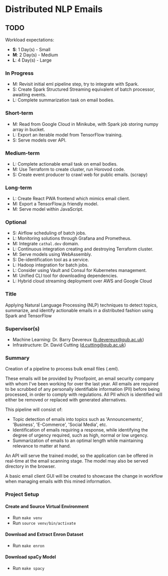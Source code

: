 # Distributed NLP Emails

## TODO
Workload expectations:
- **S**: 1 Day(s) - Small
- **M**: 2 Day(s) - Medium
- **L**: 4 Day(s) - Large

### In Progress
* M: Revisit initial eml pipeline step, try to integrate with Spark.
* S: Create Spark Structured Streaming equivalent of batch processor, awaiting events.
* L: Complete summarization task on email bodies.

### Short-term
* M: Read from Google Cloud in Minikube, with Spark job storing numpy array in bucket.
* L: Export an iterable model from TensorFlow training.
* S: Serve models over API.

### Medium-term
* L: Complete actionable email task on email bodies.
* M: Use Terraform to create cluster, run Horovod code.
* S: Create event producer to crawl web for public emails. (scrapy)

### Long-term
* L: Create React PWA frontend which mimics email client.
* M: Export a TensorFlow.js friendly model.
* M: Serve model within JavaScript.

### Optional
* S: Airflow scheduling of batch jobs.
* L: Monitoring solutions through Grafana and Prometheus.
* M: Integrate `cathal.dev` domain.
* L: Continuous integration creating and destroying Terraform cluster.
* M: Serve models using WebAssembly.
* S: De-identification tool as a service.
* L: Hadoop integration for batch jobs.
* L: Consider using Vault and Consul for Kubernetes management.
* M: Unified CLI tool for downloading dependencies.
* L: Hybrid cloud streaming deployment over AWS and Google Cloud

### Title
Applying Natural Language Processing (NLP) techniques to detect topics, summarize, and identify actionable emails in a
distributed fashion using Spark and TensorFlow

### Supervisor(s)
* Machine Learning: Dr. Barry Devereux (b.devereux@qub.ac.uk)
* Infrastructure: Dr. David Cutting (d.cutting@qub.ac.uk)

### Summary
Creation of a pipeline to process bulk email files (.eml).

These emails will be provided by Proofpoint, an email security company with whom I've been working for over the last
year.
All emails are required to be scrubbed of any personally identifiable information (PII) before being processed, in
order to comply with regulations. All PII which is identified will either be removed or replaced with generated
alternatives.

This pipeline will consist of:
* Topic detection of emails into topics such as 'Announcements', 'Business', 'E-Commerce', 'Social Media', etc.
* Identification of emails requiring a response, while identifying the degree of urgency required, such as high, normal
or low urgency.
* Summarization of emails to an optimal length while maintaining relevance to matter at hand.

An API will serve the trained model, so the application can be offered in real-time at the email scanning stage.
The model may also be served directory in the browser.

A basic email client GUI will be created to showcase the change in workflow when managing emails with this mined
information.


### Project Setup
#### Create and Source Virtual Environment
* Run ````make venv````
* Run ````source venv/bin/activate````

#### Download and Extract Enron Dataset
* Run ````make enron````

#### Download spaCy Model
* Run ````make spacy````
